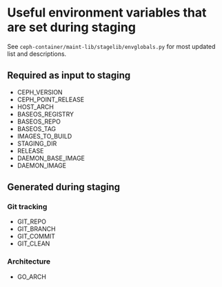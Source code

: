 # Useful environment variables that are set during staging
See `ceph-container/maint-lib/stagelib/envglobals.py` for most updated list and descriptions.

## Required as input to staging
 - CEPH_VERSION
 - CEPH_POINT_RELEASE
 - HOST_ARCH
 - BASEOS_REGISTRY
 - BASEOS_REPO
 - BASEOS_TAG
 - IMAGES_TO_BUILD
 - STAGING_DIR
 - RELEASE
 - DAEMON_BASE_IMAGE
 - DAEMON_IMAGE

## Generated during staging
### Git tracking
 - GIT_REPO
 - GIT_BRANCH
 - GIT_COMMIT
 - GIT_CLEAN

### Architecture
 - GO_ARCH
